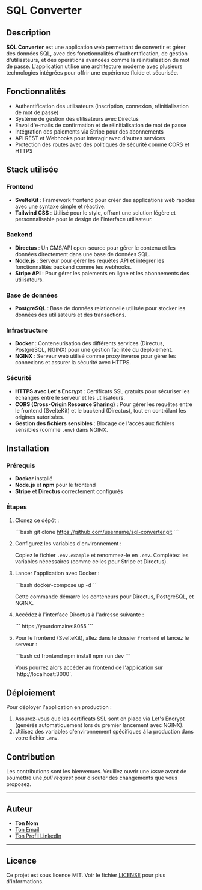 
# SQL Converter

## Description

**SQL Converter** est une application web permettant de convertir et gérer des données SQL, avec des fonctionnalités d'authentification, de gestion d'utilisateurs, et des opérations avancées comme la réinitialisation de mot de passe. L'application utilise une architecture moderne avec plusieurs technologies intégrées pour offrir une expérience fluide et sécurisée.

## Fonctionnalités

- Authentification des utilisateurs (inscription, connexion, réinitialisation de mot de passe)
- Système de gestion des utilisateurs avec Directus
- Envoi d'e-mails de confirmation et de réinitialisation de mot de passe
- Intégration des paiements via Stripe pour des abonnements
- API REST et Webhooks pour interagir avec d'autres services
- Protection des routes avec des politiques de sécurité comme CORS et HTTPS

## Stack utilisée

### Frontend

- **SvelteKit** : Framework frontend pour créer des applications web rapides avec une syntaxe simple et réactive.
- **Tailwind CSS** : Utilisé pour le style, offrant une solution légère et personnalisable pour le design de l'interface utilisateur.

### Backend

- **Directus** : Un CMS/API open-source pour gérer le contenu et les données directement dans une base de données SQL.
- **Node.js** : Serveur pour gérer les requêtes API et intégrer les fonctionnalités backend comme les webhooks.
- **Stripe API** : Pour gérer les paiements en ligne et les abonnements des utilisateurs.

### Base de données

- **PostgreSQL** : Base de données relationnelle utilisée pour stocker les données des utilisateurs et des transactions.
  
### Infrastructure

- **Docker** : Conteneurisation des différents services (Directus, PostgreSQL, NGINX) pour une gestion facilitée du déploiement.
- **NGINX** : Serveur web utilisé comme proxy inverse pour gérer les connexions et assurer la sécurité avec HTTPS.

### Sécurité

- **HTTPS avec Let's Encrypt** : Certificats SSL gratuits pour sécuriser les échanges entre le serveur et les utilisateurs.
- **CORS (Cross-Origin Resource Sharing)** : Pour gérer les requêtes entre le frontend (SvelteKit) et le backend (Directus), tout en contrôlant les origines autorisées.
- **Gestion des fichiers sensibles** : Blocage de l'accès aux fichiers sensibles (comme `.env`) dans NGINX.

## Installation

### Prérequis

- **Docker** installé
- **Node.js** et **npm** pour le frontend
- **Stripe** et **Directus** correctement configurés

### Étapes

1. Clonez ce dépôt :

   \`\`\`bash
   git clone https://github.com/username/sql-converter.git
   \`\`\`

2. Configurez les variables d'environnement :

   Copiez le fichier `.env.example` et renommez-le en `.env`. Complétez les variables nécessaires (comme celles pour Stripe et Directus).

3. Lancer l'application avec Docker :

   \`\`\`bash
   docker-compose up -d
   \`\`\`

   Cette commande démarre les conteneurs pour Directus, PostgreSQL, et NGINX.

4. Accédez à l'interface Directus à l'adresse suivante :

   \`\`\`
   https://yourdomaine:8055
   \`\`\`

5. Pour le frontend (SvelteKit), allez dans le dossier `frontend` et lancez le serveur :

   \`\`\`bash
   cd frontend
   npm install
   npm run dev
   \`\`\`

   Vous pourrez alors accéder au frontend de l'application sur \`http://localhost:3000\`.

## Déploiement

Pour déployer l'application en production :

1. Assurez-vous que les certificats SSL sont en place via Let's Encrypt (générés automatiquement lors du premier lancement avec NGINX).
2. Utilisez des variables d'environnement spécifiques à la production dans votre fichier `.env`.

## Contribution

Les contributions sont les bienvenues. Veuillez ouvrir une *issue* avant de soumettre une *pull request* pour discuter des changements que vous proposez.

---

## Auteur

- **Ton Nom**
- [Ton Email](mailto:contact@yautedev.fr)
- [Ton Profil LinkedIn](https://www.linkedin.com/in/tourtet-laurent/)

---

## Licence

Ce projet est sous licence MIT. Voir le fichier [LICENSE](LICENSE) pour plus d'informations.

